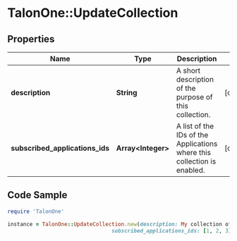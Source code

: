 # TalonOne::UpdateCollection

## Properties

Name | Type | Description | Notes
------------ | ------------- | ------------- | -------------
**description** | **String** | A short description of the purpose of this collection. | [optional] 
**subscribed_applications_ids** | **Array&lt;Integer&gt;** | A list of the IDs of the Applications where this collection is enabled. | [optional] 

## Code Sample

```ruby
require 'TalonOne'

instance = TalonOne::UpdateCollection.new(description: My collection of SKUs,
                                 subscribed_applications_ids: [1, 2, 3])
```


